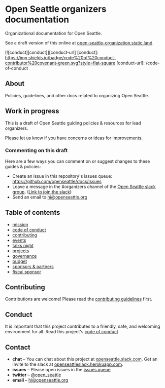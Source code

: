 # Open Seattle organizers documentation

Organizational documentation for Open Seattle.

See a draft version of this online at [open-seattle-organization.static.land](https://open-seattle-organization.static.land).

[![conduct][conduct]][conduct-url]
[conduct]: https://img.shields.io/badge/code%20of%20conduct-contributor%20covenant-green.svg?style=flat-square
[conduct-url]: /code-of-conduct

## About

Policies, guidelines, and other docs related to organizing Open Seattle.

## Work in progress

This is a draft of Open Seattle guiding policies & resources for lead organizers.

Please let us know if you have concerns or ideas for improvements.

### Commenting on this draft

Here are a few ways you can comment on or suggest changes to these guides & policies:

- Create an issue in this repository's issues queue: https://github.com/openseattle/docs/issues
- Leave a message in the #organizers channel of the [Open Seattle slack group](https://openseattle.slack.com). ([Link to join the slack](https://openseattleslack.herokuapp.com))
- Send an email to hi@openseattle.org

## Table of contents

- [mission](/mission)
- [code of conduct](/code-of-conduct)
- [contributing](/contributing)
- [events](/events)
- [talks night](/talks-night)
- [projects](/projects)
- [governance](/governance)
- [budget](/budget)
- [sponsors & partners](/sponsors)
- [fiscal sponsor](/fiscal-sponsor)

## Contributing

Contributions are welcome! Please read the [contributing guidelines](/contributing) first.

## Conduct

It is important that this project contributes to a friendly, safe, and welcoming environment for all. Read this project's [code of conduct](/code-of-conduct)

## Contact

- **chat** – You can chat about this project at [openseattle.slack.com](https://openseattle.slack.com). Get an invite to the slack at [openseattleslack.herokuapp.com](https://openseattleslack.herokuapp.com).
- **issues** – Please open issues in the [issues queue](https://github.com/openseattle/docs/issues)
- **twitter** – [@open_seattle](https://twitter.com/open_seattle)
- **email** – hi@openseattle.org
